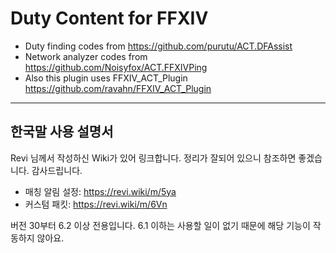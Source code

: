 
# Duty Content for FFXIV

* Duty finding codes from https://github.com/purutu/ACT.DFAssist
* Network analyzer codes from https://github.com/Noisyfox/ACT.FFXIVPing
* Also this plugin uses FFXIV_ACT_Plugin https://github.com/ravahn/FFXIV_ACT_Plugin
---

## 한국말 사용 설명서
Revi 님께서 작성하신 Wiki가 있어 링크합니다. 정리가 잘되어 있으니 참조하면 좋겠습니다. 감사드립니다.
* 매칭 알림 설정: https://revi.wiki/m/5ya
* 커스텀 패킷: https://revi.wiki/m/6Vn

버전 30부터 6.2 이상 전용입니다. 6.1 이하는 사용할 일이 없기 때문에 해당 기능이 작동하지 않아요.